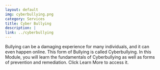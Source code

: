 ```yaml
---
layout: default
img: cyberbullying.png
category: Services
title: Cyber Bullying
description: |
link: ../cyberbullying
---
```

Bullying can be a damaging experience for many individuals, and it can even happen online. This form of Bullying is called Cyberbullying. In this Module, you will learn the fundamentals of Cyberbullying as well as forms of prevention and remediation. Click Learn More to access it.  
